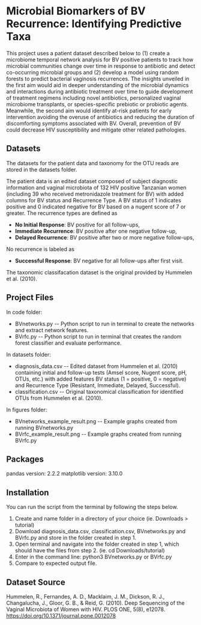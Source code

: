 # Microbial Biomarkers of BV Recurrence: Identifying Predictive Taxa
This project uses a patient dataset described below to (1) create a microbiome temporal network analysis for BV positive patients to track how microbial communities change over time in response to antibiotic and detect co-occurring microbial groups and (2) develop a model using random forests to predict bacterial vaginosis recurrences. The insights unveiled in the first aim would aid in deeper understanding of the microbial dynamics and interactions during antibiotic treatment over time to guide development of treatment regimens including novel antibiotics, personalized vaginal microbiome transplants, or species-specific prebiotic or probiotic agents. Meanwhile, the second aim would identify at-risk patients for early intervention avoiding the overuse of antibiotics and reducing the duration of discomforting symptoms associated with BV. Overall, prevention of BV could decrease HIV susceptibility and mitigate other related pathologies.

## Datasets
The datasets for the patient data and taxonomy for the OTU reads are stored in the datasets folder.

The patient data is an edited dataset composed of subject diagnostic information and vaginal microbiota of 132 HIV positive Tanzanian women (including 39 who received metronidazole treatment for BV) with added columns for BV status and Recurrence Type. A BV status of 1 indicates positive and 0 indicated negative for BV based on a nugent score of 7 or greater. The recurrence types are defined as 
- **No Initial Response**: BV positive for all follow-ups,
- **Immediate Recurrence**: BV positive after one negative follow-up,
- **Delayed Recurrence**: BV positive after two or more negative follow-ups,

No recurrence is labeled as
- **Successful Response**: BV negative for all follow-ups after first visit.

The taxonomic classifacation dataset is the original provided by Hummelen et al. (2010). 

## Project Files

In code folder:

- BVnetworks.py -- Python script to run in terminal to create the networks and extract network features.
- BVrfc.py -- Python script to run in terminal that creates the random forest classifier and evaluate performance.

In datasets folder: 

- diagnosis_data.csv -- Edited dataset from Hummelen et al. (2010) containing initial and follow-up tests (Amsel score, Nugent score, pH, OTUs, etc.) with added features BV status (1 = positive, 0 = negative) and Recurrence Type (Resistant, Immediate, Delayed, Successful). 
- classification.csv -- Original taxonomical classification for identified OTUs from Hummelen et al. (2010). 

In figures folder:

- BVnetworks_example_result.png -- Example graphs created from running BVnetworks.py
- BVrfc_example_result.png -- Example graphs created from running BVrfc.py

## Packages 
pandas version: 2.2.2
matplotlib version: 3.10.0

## Installation 
You can run the script from the terminal by following the steps below. 
1. Create and name folder in a directory of your choice (ie. Downloads > tutorial)
2. Download diagnosis_data.csv, classification.csv, BVnetworks.py and BVrfc.py and store in the folder created in step 1.
3. Open terminal and navigate into the folder created in step 1, which should have the files from step 2. (ie. cd Downloads/tutorial)
4. Enter in the command line: python3 BVnetworks.py or BVrfc.py
5. Compare to expected output file.
   

## Dataset Source
Hummelen, R., Fernandes, A. D., Macklaim, J. M., Dickson, R. J., Changalucha, J., Gloor, G. B., & Reid, G. (2010). Deep Sequencing of the Vaginal Microbiota of Women with HIV. PLOS ONE, 5(8), e12078. https://doi.org/10.1371/journal.pone.0012078 



